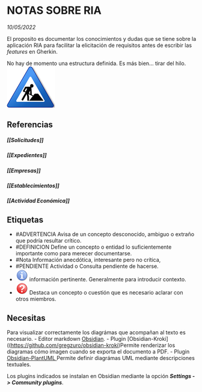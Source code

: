 # NOTAS SOBRE RIA  
*10/05/2022*

El proposito es documentar los conocimientos y dudas que se tiene sobre la aplicación RIA para facilitar la elicitación de requisitos antes de escribir las *features* en Gherkin.

No hay de momento una estructura definida. Es más bien... tirar del hilo.
![fig1](./_assets/under_construction.png)


## Referencias

##### [[Solicitudes]]
##### [[Expedientes]]
##### [[Empresas]]
##### [[Establecimientos]]
##### [[Actividad Económica]]

## Etiquetas
- #ADVERTENCIA Avisa de un concepto desconocido, ambiguo o extraño que podría resultar crítico.
- #DEFINICION  Define un concepto o entidad lo suficientemente importante como para merecer documentarse.
- #Nota Información anecdótica, interesante pero no crítica,
- #PENDIENTE Actividad o Consulta pendiente de hacerse.
- ![fig1](./_assets/Information_icon.png) información pertinente. Generalmente para introducir contexto.
- ![fig2](./_assets/Red_question_icon.png) Destaca un concepto o cuestión que es necesario aclarar con otros miembros.


## Necesitas
Para visualizar correctamente los diagrámas que acompañan al texto es necesario.
	- Editor markdown [Obsidian](https://obsidian.md/).
	- Plugin [Obsidian-Kroki]((https://github.com/gregzuro/obsidian-kroki)Permite renderizar los diagramas cómo imagen cuando se exporta el documento a PDF.
	- Plugin  [Obsidian-PlantUML ](https://github.com/joethei/obsidian-plantuml) Permite definir diagrámas UML mediante descripciones textuales.

Los plugins indicados se instalan en Obsidian mediante la opción ***Settings -> Community plugins***.